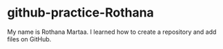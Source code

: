 # github-practice-Rothana 
My name is Rothana Martaa. I learned how to create a repository and add files on GitHub. 
